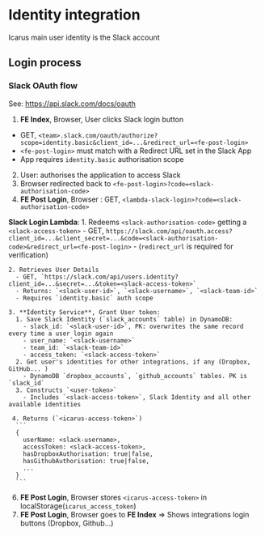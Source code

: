 # Identity integration

Icarus main user identity is the Slack account

## Login process

### Slack OAuth flow

See: https://api.slack.com/docs/oauth

1. **FE Index**, Browser, User clicks Slack login button
  - GET, `<team>.slack.com/oauth/authorize?scope=identity.basic&client_id=...&redirect_url=<fe-post-login>`
  - `<fe-post-login>` must match with a Redirect URL set in the Slack App
  - App requires `identity.basic` authorisation scope

2. User: authorises the application to access Slack
3. Browser redirected back to `<fe-post-login>?code=<slack-authorisation-code>`
4. **FE Post Login**, Browser : GET, `<lambda-slack-login>?code=<slack-authorisation-code>`

  **Slack Login Lambda**:
    1. Redeems `<slack-authorisation-code>` getting a `<slack-access-token>`
      - GET, `https://slack.com/api/oauth.access?client_id=...&client_secret=...&code=<slack-authorisation-code>&redirect_url=<fe-post-login>`
      - (`redirect_url` is required for verification)

    2. Retrieves User Details
      - GET, `https://slack.com/api/users.identity?client_id=...&secret=...&token=<slack-access-token>`
      - Returns: `<slack-user-id>`, `<slack-username>`, `<slack-team-id>`
      - Requires `identity.basic` auth scope

    3. **Identity Service**, Grant User token:
      1. Save Slack Identity (`slack_accounts` table) in DynamoDB:
        - slack_id: `<slack-user-id>`, PK: overwrites the same record every time a user login again
        - user_name: `<slack-username>`
        - team_id: `<slack-team-id>`
        - access_token: `<slack-access-token>`
      2. Get user's identities for other integrations, if any (Dropbox, GitHub... )
        - DynamoDB `dropbox_accounts`, `github_accounts` tables. PK is `slack_id`
      3. Constructs `<user-token>`
        - Includes `<slack-access-token>`, Slack Identity and all other available identities

     4. Returns (`<icarus-access-token>`)
      ```
      {
        userName: <slack-username>,
        accessToken: <slack-access-token>,
        hasDropboxAuthorisation: true|false,
        hasGithubAuthorisation: true|false,
        ...
      }
      ```  
6. **FE Post Login**, Browser stores `<icarus-access-token>` in localStorage(`icarus_access_token`)
7.  **FE Post Login**, Browser goes to **FE Index** => Shows integrations login buttons (Dropbox, Github...)
